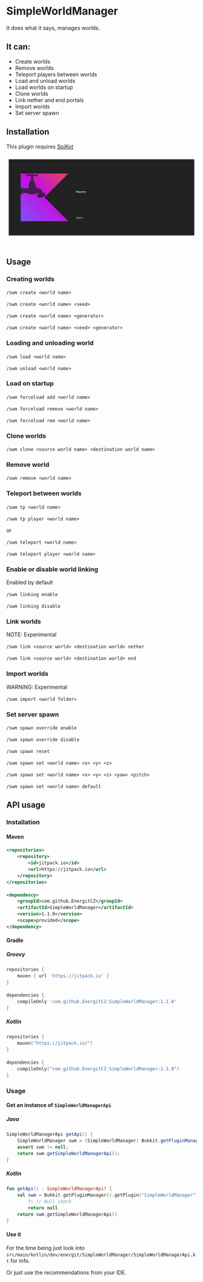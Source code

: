 # SimpleWorldManager
It does what it says, manages worlds.

## It can:
 - Create worlds
 - Remove worlds
 - Teleport players between worlds
 - Load and unload worlds
 - Load worlds on startup
 - Clone worlds
 - Link nether and end portals
 - Import worlds
 - Set server spawn

## Installation
This plugin requires [SpiKot](https://github.com/EnergitCZ/SpiKot)
![Requires SpiKot](img/requires-spikot.svg)

## Usage

### Creating worlds
`/swm create <world name>`

`/swm create <world name> <seed>`

`/swm create <world name> <generator>`

`/swm create <world name> <seed> <generator>`

### Loading and unloading world
`/swm load <world name>`

`/swm unload <world name>`

### Load on startup
`/swm forceload add <world name>`

`/swm forceload remove <world name>`

`/swm forceload rem <world name>`

### Clone worlds
`/swm clone <source world name> <destination world name>`

### Remove world
`/swm remove <world name>`

### Teleport between worlds
`/swm tp <world name>`

`/swm tp player <world name>`

or

`/swm teleport <world name>`

`/swm teleport player <world name>`

### Enable or disable world linking
Enabled by default

`/swm linking enable`

`/swm linking disable`

### Link worlds
NOTE: Experimental

`/swm link <source world> <destination world> nether`

`/swm link <source world> <destination world> end`

### Import worlds
WARNING: Experimental

`/swm import <world folder>`

### Set server spawn

`/swm spawn override enable`

`/swm spawn override disable`

`/swm spawn reset`

`/swm spawn set <world name> <x> <y> <z>`

`/swm spawn set <world name> <x> <y> <z> <yaw> <pitch>`

`/swm spawn set <world name> default`

## API usage

### Installation

#### Maven

```xml
<repositories>
    <repository>
        <id>jitpack.io</id>
        <url>https://jitpack.io</url>
    </repository>
</repositories>

<dependency>
    <groupId>com.github.EnergitCZ</groupId>
    <artifactId>SimpleWorldManager</artifactId>
    <version>1.1.0</version>
    <scope>provided</scope>
</dependency>
```

#### Gradle 

##### Groovy
```groovy
repositories {
    maven { url 'https://jitpack.io' }
}

dependencies {
    compileOnly 'com.github.EnergitCZ:SimpleWorldManager:1.1.0'
}
```

##### Kotlin
```kotlin
repositories {
    maven("https://jitpack.io/")
}

dependencies {
    compileOnly("com.github.EnergitCZ:SimpleWorldManager:1.1.0")
}
```

### Usage

#### Get an instance of `SimpleWorldManagerApi`

##### Java
```java
SimpleWorldManagerApi getApi() {
    SimpleWorldManager swm = (SimpleWorldManager) Bukkit.getPluginManager().getPlugin("SimpleWorldManager");
    assert swm != null;
    return swm.getSimpleWorldManagerApi();
}
```

##### Kotlin
```kotlin
fun getApi() : SimpleWorldManagerApi? {
    val swm = Bukkit.getPluginManager().getPlugin("SimpleWorldManager") as SimpleWorldManager?
        ?: // Null check
        return null
    return swm.getSimpleWorldManagerApi()
}
```

#### Use it

For the time being just look into `src/main/kotlin/dev/energit/SimpleWorldManager/SimpleWorldManagerApi.kt` for info.

Or just use the recommendations from your IDE.
